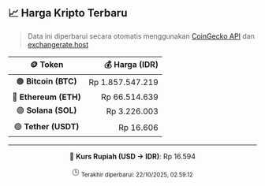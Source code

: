 

<!-- HARGA_KRIPTO -->
## 📈 Harga Kripto Terbaru

> Data ini diperbarui secara otomatis menggunakan [CoinGecko API](https://www.coingecko.com/) dan [exchangerate.host](https://exchangerate.host/)

<div align="center">

| 🪙 Token | 💰 Harga (IDR) |
|:------:|---------------:|
| 🟠 **Bitcoin (BTC)**   | Rp 1.857.547.219 |
| 🔵 **Ethereum (ETH)**  | Rp 66.514.639 |
| 🟣 **Solana (SOL)**    | Rp 3.226.003 |
| 🟢 **Tether (USDT)**   | Rp 16.606 |

---

💱 **Kurs Rupiah (USD → IDR)**: Rp 16.594

🕒 <sub>Terakhir diperbarui: 22/10/2025, 02.59.12</sub>

</div>
<!-- /HARGA_KRIPTO -->